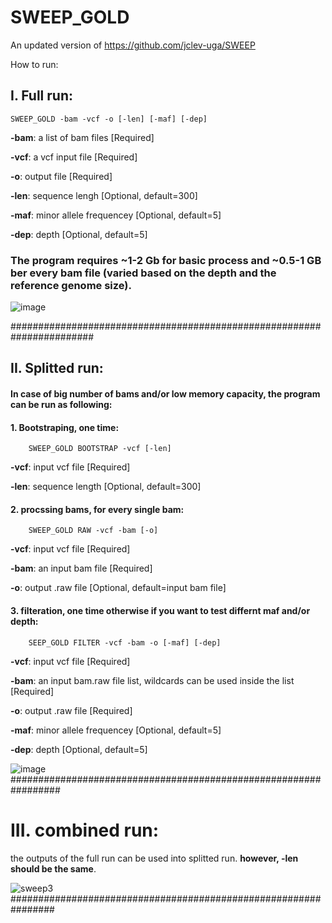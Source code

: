 # SWEEP_GOLD
An updated version of https://github.com/jclev-uga/SWEEP

How to run:
## I. Full run:

    SWEEP_GOLD -bam -vcf -o [-len] [-maf] [-dep]
    
**-bam**: a list of bam files [Required]

**-vcf**: a vcf input file [Required]

**-o**: output file [Required]

**-len**: sequence lengh [Optional, default=300]

**-maf**: minor allele frequencey [Optional, default=5]

**-dep**: depth [Optional, default=5]

### The program requires ~1-2 Gb for basic process and ~0.5-1  GB ber every bam file (varied based on the depth and the reference genome size).

![image](https://user-images.githubusercontent.com/21265433/44171352-01cd9400-a0a8-11e8-80c0-bea17c0d873e.png)

#######################################################################

## II. Splitted run:
#### In case of big number of bams and/or low memory capacity, the program can be run as following:

#### 1. Bootstraping, one time:
        SWEEP_GOLD BOOTSTRAP -vcf [-len]
**-vcf**: input vcf file [Required] 

**-len**: sequence length [Optional, default=300]


#### 2. procssing bams, for every single bam:
        SWEEP_GOLD RAW -vcf -bam [-o]
**-vcf**: input vcf file [Required] 

**-bam**: an input bam file [Required]

**-o**: output .raw file [Optional, default=input bam file]

#### 3. filteration, one time otherwise if you want to test differnt maf and/or depth:
        SEEP_GOLD FILTER -vcf -bam -o [-maf] [-dep]
**-vcf**: input vcf file [Required] 

**-bam**: an input bam.raw file list, wildcards can be used inside the list [Required]

**-o**: output .raw file [Required]

**-maf**: minor allele frequencey [Optional, default=5]

**-dep**: depth [Optional, default=5]

![image](https://user-images.githubusercontent.com/21265433/44171420-2de91500-a0a8-11e8-802a-ebd79bfaf365.png)
#################################################################
# III. combined run: 
the outputs of the full run can be used into splitted run. **however, -len should be the same**.

![sweep3](https://user-images.githubusercontent.com/21265433/44222453-85dc5600-a152-11e8-9997-735f2c84b43d.jpg)
################################################################

